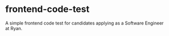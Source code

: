 # frontend-code-test
A simple frontend code test for candidates applying as a Software Engineer at Ryan.
